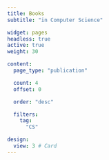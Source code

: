 ```yaml
---
title: Books 
subtitle: "in Computer Science"

widget: pages
headless: true
active: true
weight: 30

content:
  page_type: "publication"

  count: 4
  offset: 0

  order: "desc"

  filters:
    tag: 
      "CS"

design:
  view: 3 # Card
---
```


